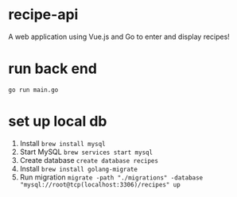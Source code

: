 # recipe-api
A web application using Vue.js and Go to enter and display recipes!

# run back end
`go run main.go`

# set up local db
1. Install `brew install mysql`
2. Start MySQL `brew services start mysql` 
3. Create database `create database recipes` 
4. Install `brew install golang-migrate`
5. Run migration `migrate -path "./migrations" -database "mysql://root@tcp(localhost:3306)/recipes" up`
